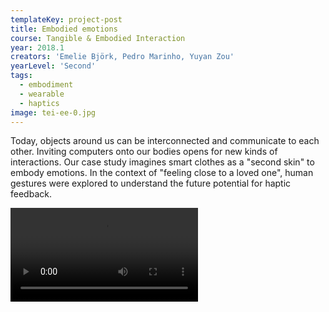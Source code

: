 ```yaml
---
templateKey: project-post
title: Embodied emotions
course: Tangible & Embodied Interaction
year: 2018.1
creators: 'Emelie Björk, Pedro Marinho, Yuyan Zou'
yearLevel: 'Second'
tags:
  - embodiment
  - wearable
  - haptics
image: tei-ee-0.jpg
---
```


Today, objects around us can be interconnected and communicate to each other. Inviting computers onto our bodies opens for new kinds of interactions. Our case study imagines smart clothes as a "second skin" to embody emotions. In the context of "feeling close to a loved one", human gestures were explored to understand the future potential for haptic feedback.

<Video src="2018/images/tei-ee-3.webm" />
<Video src="2018/images/tei-ee-4.webm" title="Explorations in bodily feedback." />

<ImageSet>

![Motor mounting](images/tei-ee-5.jpg 'Explorations in using a servo on the body')
![Final prototype](images/tei-ee-1.jpg 'Final prototype. A haptic actuator and servo motor is used to convey gripping and tapping gestures')
![User testing](images/tei-ee-2.jpg 'User testing')

</ImageSet>